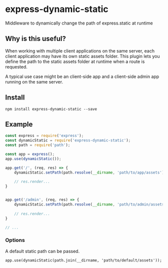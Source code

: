 # express-dynamic-static
Middleware to dynamically change the path of express.static at runtime

## Why is this useful?
When working with multiple client applications on the same server, each client
application may have its own static assets folder. This plugin lets you define
the path to the static assets folder at runtime when a route is requested.

A typical use case might be an client-side app and a client-side admin app
running on the same server.

## Install
`npm install express-dynamic-static --save`

## Example
```js
const express = require('express');
const dynamicStatic = require('express-dynamic-static');
const path = require('path');

const app = express();
app.use(dynamicStatic());

app.get('/', (req, res) => {
    dynamicStatic.setPath(path.resolve(__dirname, 'path/to/app/assets'));
    
    // res.render...
}


app.get('/admin', (req, res) => {
    dynamicStatic.setPath(path.resolve(__dirname, 'path/to/admin/assets'));
    
    // res.render...
}

// ...
```

### Options

A default static path can be passed.
    
    app.use(dynamicStatic(path.join(__dirname, 'path/to/default/assets'));




